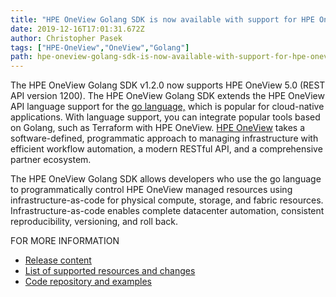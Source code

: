```yaml
---
title: "HPE OneView Golang SDK is now available with support for HPE OneView 5.0"
date: 2019-12-16T17:01:31.672Z
author: Christopher Pasek 
tags: ["HPE-OneView","OneView","Golang"]
path: hpe-oneview-golang-sdk-is-now-available-with-support-for-hpe-oneview-50
---
```

The HPE OneView Golang SDK v1.2.0 now supports HPE OneView 5.0 (REST API version 1200). The HPE OneView Golang SDK extends the HPE OneView API language support for the [go language,](https://golang.org/) which is popular for cloud-native applications. With language support, you can integrate popular tools based on Golang, such as Terraform with HPE OneView. [HPE OneView](https://www.hpe.com/us/en/integrated-systems/software.html) takes a software-defined, programmatic approach to managing infrastructure with efficient workflow automation, a modern RESTful API, and a comprehensive partner ecosystem.

The HPE OneView Golang SDK allows developers who use the go language to programmatically control HPE OneView managed resources using infrastructure-as-code for physical compute, storage, and fabric resources. Infrastructure-as-code enables complete datacenter automation, consistent reproducibility, versioning, and roll back.

FOR MORE INFORMATION
* [Release content](https://github.com/HewlettPackard/oneview-golang/releases/tag/v1.2.0)
* [List of supported resources and changes](https://github.com/HewlettPackard/oneview-golang/blob/master/CHANGELOG.md)
* [Code repository and examples](https://github.com/HewlettPackard/oneview-golang)

